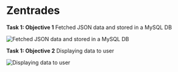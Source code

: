 # Zentrades

**Task 1: Objective 1**
Fetched JSON data and stored in a MySQL DB

![Fetched JSON data and stored in a MySQL DB](https://github.com/ABHINAVstar05/Zentrades/assets/75786072/0aa62a0d-b812-4796-afd6-d2e4a76f2e4a)

**Task 1: Objective 2**
Displaying data to user

![Displaying data to user](https://github.com/ABHINAVstar05/Zentrades/assets/75786072/3eac23c1-181e-446c-b1cf-feae6922cd09)
